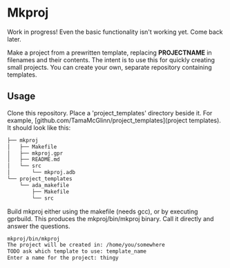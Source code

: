 # Mkproj

Work in progress! Even the basic functionality isn't working yet.
Come back later.

Make a project from a prewritten template,
replacing __PROJECTNAME__ in filenames and their contents.
The intent is to use this for quickly creating small projects.
You can create your own, separate repository containing templates.

## Usage

Clone this repository. Place a 'project_templates' directory beside it.
For example, [github.com/TamaMcGlinn/project_templates](project templates).
It should look like this:

```bash
├── mkproj
│   ├── Makefile
│   ├── mkproj.gpr
│   ├── README.md
│   └── src
│       └── mkproj.adb
└── project_templates
    └── ada_makefile
        ├── Makefile
        └── src
```

Build mkproj either using the makefile (needs gcc), or by executing gprbuild.
This produces the mkproj/bin/mkproj binary. Call it directly and answer the questions.

```bash
mkproj/bin/mkproj
The project will be created in: /home/you/somewhere
TODO ask which template to use: template_name
Enter a name for the project: thingy
```

